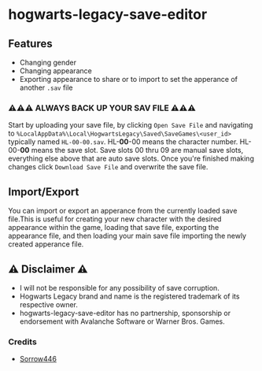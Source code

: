 # hogwarts-legacy-save-editor

## Features

* Changing gender
* Changing appearance
* Exporting appearance to share or to import to set the apperance of another `.sav` file

### ⚠⚠⚠ ALWAYS BACK UP YOUR SAV FILE ⚠⚠⚠

Start by uploading your save file, by clicking `Open Save File` and navigating to `%LocalAppData%\Local\HogwartsLegacy\Saved\SaveGames\<user_id>` typically named `HL-00-00.sav`. HL-**00**-00 means the character number. HL-00-**00** means the save slot. Save slots 00 thru 09 are manual save slots, everything else above that are auto save slots. Once you're finished making changes click `Download Save File` and overwrite the save file.

## Import/Export

You can import or export an apperance from the currently loaded save file.This is useful for creating your new character with the desired appearance within the game, loading that save file, exporting the appearance file, and then loading your main save file importing the newly created apperance file.

## ⚠ Disclaimer ⚠

* I will not be responsible for any possibility of save corruption.
* Hogwarts Legacy brand and name is the registered trademark of its respective owner.
* hogwarts-legacy-save-editor has no partnership, sponsorship or endorsement with Avalanche Software or Warner Bros. Games.

### Credits

* [Sorrow446](https://www.nexusmods.com/hogwartslegacy/users/103681173)

